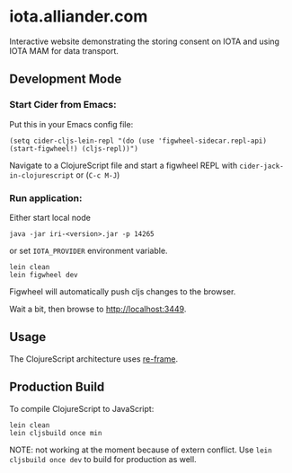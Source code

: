 # iota.alliander.com

Interactive website demonstrating the storing consent on IOTA and using IOTA MAM for data transport.

## Development Mode

### Start Cider from Emacs:

Put this in your Emacs config file:

```
(setq cider-cljs-lein-repl "(do (use 'figwheel-sidecar.repl-api) (start-figwheel!) (cljs-repl))")
```

Navigate to a ClojureScript file and start a figwheel REPL with `cider-jack-in-clojurescript` or (`C-c M-J`)

### Run application:

Either start local node

```
java -jar iri-<version>.jar -p 14265
```

or set `IOTA_PROVIDER` environment variable.

```
lein clean
lein figwheel dev
```

Figwheel will automatically push cljs changes to the browser.

Wait a bit, then browse to [http://localhost:3449](http://localhost:3449).

## Usage

The ClojureScript architecture uses [re-frame](https://github.com/Day8/re-frame).

## Production Build

To compile ClojureScript to JavaScript:

```
lein clean
lein cljsbuild once min
```

NOTE: not working at the moment because of extern conflict. Use `lein cljsbuild once dev` to build for production as well.

